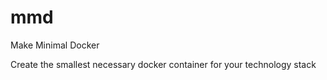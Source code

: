 mmd
===

Make Minimal Docker

Create the smallest necessary docker container for your technology stack
